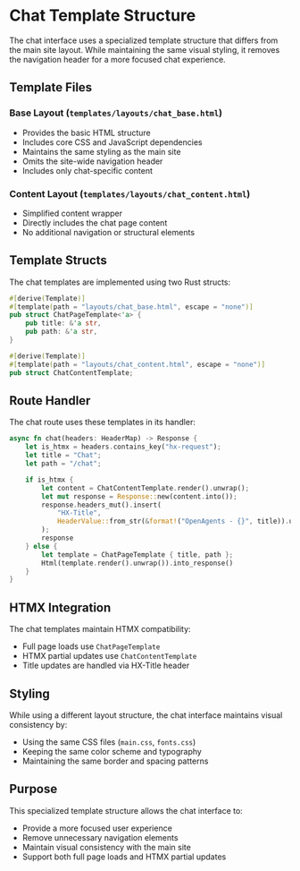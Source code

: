 # Chat Template Structure

The chat interface uses a specialized template structure that differs from the main site layout. While maintaining the same visual styling, it removes the navigation header for a more focused chat experience.

## Template Files

### Base Layout (`templates/layouts/chat_base.html`)
- Provides the basic HTML structure
- Includes core CSS and JavaScript dependencies
- Maintains the same styling as the main site
- Omits the site-wide navigation header
- Includes only chat-specific content

### Content Layout (`templates/layouts/chat_content.html`)
- Simplified content wrapper
- Directly includes the chat page content
- No additional navigation or structural elements

## Template Structs

The chat templates are implemented using two Rust structs:

```rust
#[derive(Template)]
#[template(path = "layouts/chat_base.html", escape = "none")]
pub struct ChatPageTemplate<'a> {
    pub title: &'a str,
    pub path: &'a str,
}

#[derive(Template)]
#[template(path = "layouts/chat_content.html", escape = "none")]
pub struct ChatContentTemplate;
```

## Route Handler

The chat route uses these templates in its handler:

```rust
async fn chat(headers: HeaderMap) -> Response {
    let is_htmx = headers.contains_key("hx-request");
    let title = "Chat";
    let path = "/chat";

    if is_htmx {
        let content = ChatContentTemplate.render().unwrap();
        let mut response = Response::new(content.into());
        response.headers_mut().insert(
            "HX-Title",
            HeaderValue::from_str(&format!("OpenAgents - {}", title)).unwrap(),
        );
        response
    } else {
        let template = ChatPageTemplate { title, path };
        Html(template.render().unwrap()).into_response()
    }
}
```

## HTMX Integration

The chat templates maintain HTMX compatibility:
- Full page loads use `ChatPageTemplate`
- HTMX partial updates use `ChatContentTemplate`
- Title updates are handled via HX-Title header

## Styling

While using a different layout structure, the chat interface maintains visual consistency by:
- Using the same CSS files (`main.css`, `fonts.css`)
- Keeping the same color scheme and typography
- Maintaining the same border and spacing patterns

## Purpose

This specialized template structure allows the chat interface to:
- Provide a more focused user experience
- Remove unnecessary navigation elements
- Maintain visual consistency with the main site
- Support both full page loads and HTMX partial updates